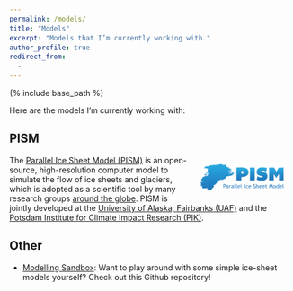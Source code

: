 ```yaml
---
permalink: /models/
title: "Models"
excerpt: "Models that I’m currently working with."
author_profile: true
redirect_from:
  - 
---
```


{% include base_path %}

Here are the models I’m currently working with:

## PISM
<a href="http://pism-docs.org/"><img style="padding: 15px; float: right;" src="/images/logo_pism.png" width="150"></a>
The [Parallel Ice Sheet Model (PISM)](http://pism-docs.org/ "http://pism-docs.org/") is an open-source, high-resolution computer model to simulate the flow of ice sheets and glaciers, which is adopted as a scientific tool by many research groups [around the globe](https://pism-docs.org/wiki/doku.php?id=projects#where_are_pism_users "https://pism-docs.org/wiki/doku.php?id=projects#where_are_pism_users").
PISM is jointly developed at the [University of Alaska, Fairbanks (UAF)](http://www.uaf.edu/ "http://www.uaf.edu/") and the [Potsdam Institute for Climate Impact Research (PIK)](http://www.pik-potsdam.de/ "http://www.pik-potsdam.de/").


## Other
- [Modelling Sandbox](https://github.com/juliusgarbe/modelling_sandbox "https://github.com/juliusgarbe/modelling_sandbox"): Want to play around with some simple ice-sheet models yourself? Check out this Github repository!